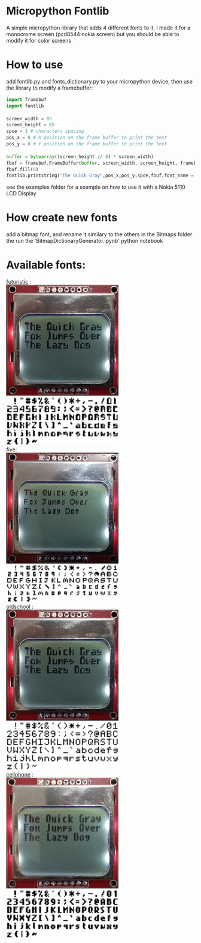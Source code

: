# Micropython Fontlib
A simple micropython library that adds 4 different fonts to it, I made it for a monocrome screen (pcd8544 nokia screen)  but you should be able to modify it for color screens 

# How to use
add fontlib.py and fonts_dictionary.py to your micropython device, then use the library to modify a framebuffer:
```python
import framebuf
import fontlib

screen_width = 85
screen_height = 85
spce = 1 # characters spacing
pos_x = 0 # X position on the frame buffer to print the text
pos_y = 0 # Y position on the frame buffer to print the text

buffer = bytearray((screen_height // 8) * screen_width)
fbuf = framebuf.FrameBuffer(buffer, screen_width, screen_height, framebuf.MONO_VLSB)
fbuf.fill(0)
fontlib.printstring("The Quick Gray",pos_x,pos_y,spce,fbuf,font_name = "futuristic")
```
see the examples folder for a exemple on how to use it with a Nokia 5110 LCD Display

# How create new fonts
add a bitmap font, and rename it similary to the others in the Bitmaps folder the run the 'BitmapDictionaryGenerator.ipynb' python notebook

# Available fonts:
[futuristic](https://opengameart.org/content/ascii-bitmap-font-futuristic) :\
<img src='./Photos/futuristic.png' width='300'>
<img src='./Bitmaps/futuristic (7,9).bmp' width='300'>\
five:\
<img src='./Photos/five.png' width='300'>
<img src='./Bitmaps/five (7,7).bmp' width='300'>\
[oldschool](https://opengameart.org/content/ascii-bitmap-font-oldschool) :\
<img src='./Photos/futuristic.png' width='300'>
<img src='./Bitmaps/oldschool (7,9).bmp' width='300'>\
[cellphone](https://opengameart.org/content/ascii-bitmap-font-cellphone) :\
<img src='./Photos/cellphone.png' width='300'>
<img src='./Bitmaps/cellphone (7,9).bmp' width='300'>

